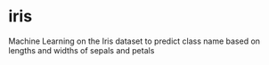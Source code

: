 # iris
Machine Learning on the Iris dataset to predict class name based on lengths and widths of sepals and petals
